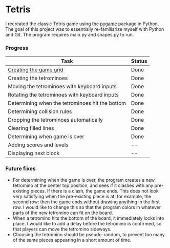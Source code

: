 # Tetris
I recreated the classic Tetris game using the <a href="https://pypi.org/project/pygame/">pygame</a> package in Python.
The goal of this project was to essentially re-familiarize myself with Python and Git.
The program requires main.py and shapes.py to run.


### Progress

| Task                                              | Status |
|---------------------------------------------------|--------|
| [Creating the game grid](#creating-the-game-grid) | Done   |
| Creating the tetrominoes                          | Done   |
| Moving the tetrominoes with keyboard inputs       | Done   |
| Rotating the tetrominoes with keyboard inputs     | Done   |
| Determining when the tetrominoes hit the bottom   | Done   |
| Determining collision rules                       | Done   |
| Dropping the tetrominoes automatically            | Done   |
| Clearing filled lines                             | Done   |
| Determining when game is over                     | Done   |
| Adding scores and levels                          | --     |
| Displaying next block                             | --     |

### Future fixes

- For determining when the game is over, the program creates a new tetromino at the center top position, and sees if it clashes with any pre-existing pieces. If there is a clash, the game ends. This does not look very satisfying when the pre-existing piece is at, for example, the second row: then the game ends without drawing anything in the first row. I would like to change this so that the program colors in whatever parts of the new tetromino can fit on the board.
- When a tetromino hits the bottom of the board, it immediately locks into place. I would like to add a delay before the tetromino is confirmed, so that players can move the tetromino sideways.
- Choosing the tetromino should be pseudo-random, to prevent too many of the same pieces appearing in a short amount of time.

